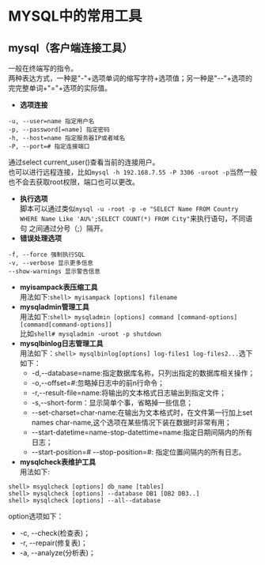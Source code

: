 # MYSQL中的常用工具
## mysql（客户端连接工具）
一般在终端写的指令。  
两种表达方式，一种是"-"+选项单词的缩写字符+选项值；另一种是"--"+选项的完完整单词+"="+选项的实际值。  
* **选项连接**
```
-u, --user=name 指定用户名
-p, --password[=name] 指定密码
-h, --host=name 指定服务器IP或者域名
-P, --port=# 指定连接端口
```
通过select current_user()查看当前的连接用户。  
也可以进行远程连接，比如`mysql -h 192.168.7.55 -P 3306 -uroot -p`当然一般也不会去获取root权限，端口也可以更改。  
* **执行选项**  
脚本可以通过类似`mysql -u -root -p -e "SELECT Name FROM Country WHERE Name Like 'AU%';SELECT COUNT(*) FROM City"`来执行语句，不同语句
之间通过分号（;）隔开。  
* **错误处理选项**  
```
-f, --force 强制执行SQL
-v, --verbose 显示更多信息
--show-warnings 显示警告信息
```
* **myisampack表压缩工具**  
用法如下:`shell> myisampack [options] filename`
* **mysqladmin管理工具**  
用法如下:`shell> mysqladmin [options] command [command-options][command[command-options]]`  
比如`shell# mysqladmin -uroot -p shutdown`  
* **mysqlbinlog日志管理工具**  
用法如下：`shell> mysqlbinlog[options] log-files1 log-files2...`选下如下：   
  - -d,--database=name:指定数据库名称，只列出指定的数据库相关操作；  
  - -o,--offset=#:忽略掉日志中的前n行命令；  
  - -r,--result-file=name:将输出的文本格式日志输出到指定文件；  
  - -s,--short-form：显示简单个事，省略掉一些信息；  
  - --set-charset=char-name:在输出为文本格式时，在文件第一行加上set names char-name,这个选项在某些情况下装在数据时非常有用；  
  - --start-datetime=name-stop-datettime=name:指定日期间隔内的所有日志；  
  - --start-position=# --stop-position=#: 指定位置间隔内的所有日志。  
* **mysqlcheck表维护工具**  
用法如下:
```
shell> msyqlcheck [options] db_name [tables]
shell> mysqlcheck [options] --database DB1 [DB2 DB3..]
shell> mysqlcheck [options] --all--database
```
option选项如下：  
  - -c, --check(检查表)；  
  - -r, --repair(修复表)；  
  - -a, --analyze(分析表)；
